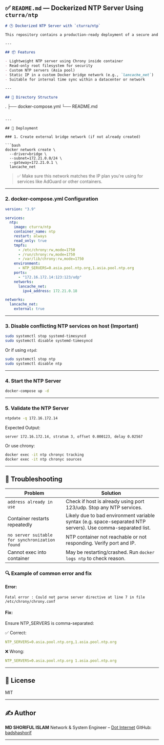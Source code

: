 ## ✅ `README.md` — Dockerized NTP Server Using `cturra/ntp`

```md
# 🕒 Dockerized NTP Server with `cturra/ntp`

This repository contains a production-ready deployment of a secure and lightweight NTP (Network Time Protocol) server using the [cturra/ntp](https://hub.docker.com/r/cturra/ntp) Docker image.

---

## 📦 Features

- Lightweight NTP server using Chrony inside container
- Read-only root filesystem for security
- Custom NTP servers (Asia pool)
- Static IP in a custom Docker bridge network (e.g., `lancache_net`)
- Suitable for internal time sync within a datacenter or network

---

## 📁 Directory Structure

```

.
├── docker-compose.yml
└── README.md

````

---

## 🚀 Deployment

### 1. Create external bridge network (if not already created)

```bash
docker network create \
  --driver=bridge \
  --subnet=172.21.0.0/24 \
  --gateway=172.21.0.1 \
  lancache_net
````

> ✅ Make sure this network matches the IP plan you're using for services like AdGuard or other containers.

---

### 2. docker-compose.yml Configuration

```yaml
version: "3.9"

services:
  ntp:
    image: cturra/ntp
    container_name: ntp
    restart: always
    read_only: true
    tmpfs:
      - /etc/chrony:rw,mode=1750
      - /run/chrony:rw,mode=1750
      - /var/lib/chrony:rw,mode=1750
    environment:
      - NTP_SERVERS=0.asia.pool.ntp.org,1.asia.pool.ntp.org
    ports:
      - "172.16.172.14:123:123/udp"
    networks:
      lancache_net:
        ipv4_address: 172.21.0.18

networks:
  lancache_net:
    external: true
```

---

### 3. Disable conflicting NTP services on host (Important)

```bash
sudo systemctl stop systemd-timesyncd
sudo systemctl disable systemd-timesyncd
```

Or if using `ntpd`:

```bash
sudo systemctl stop ntp
sudo systemctl disable ntp
```

---

### 4. Start the NTP Server

```bash
docker-compose up -d
```

---

### 5. Validate the NTP Server

```bash
ntpdate -q 172.16.172.14
```

Expected Output:

```
server 172.16.172.14, stratum 3, offset 0.000123, delay 0.02567
```

Or use chrony:

```bash
docker exec -it ntp chronyc tracking
docker exec -it ntp chronyc sources
```

---

## 🔧 Troubleshooting

| Problem                                        | Solution                                                                                                    |
| ---------------------------------------------- | ----------------------------------------------------------------------------------------------------------- |
| `address already in use`                       | Check if host is already using port 123/udp. Stop any NTP services.                                         |
| Container restarts repeatedly                  | Likely due to bad environment variable syntax (e.g. space-separated NTP servers). Use comma-separated list. |
| `no server suitable for synchronization found` | NTP container not reachable or not responding. Verify port and IP.                                          |
| Cannot exec into container                     | May be restarting/crashed. Run `docker logs ntp` to check reason.                                           |

### 🔍 Example of common error and fix

#### Error:

```log
Fatal error : Could not parse server directive at line 7 in file /etc/chrony/chrony.conf
```

#### Fix:

Ensure NTP\_SERVERS is comma-separated:

✅ Correct:

```yaml
NTP_SERVERS=0.asia.pool.ntp.org,1.asia.pool.ntp.org
```

❌ Wrong:

```yaml
NTP_SERVERS=0.asia.pool.ntp.org 1.asia.pool.ntp.org
```

---

## 📜 License

MIT

---

## ✍️ Author

**MD SHORIFUL ISLAM**
Network & System Engineer – [Dot Internet](https://www.dotinternet.com.bd)
GitHub: [badshashorif](https://github.com/badshashorif)

---
